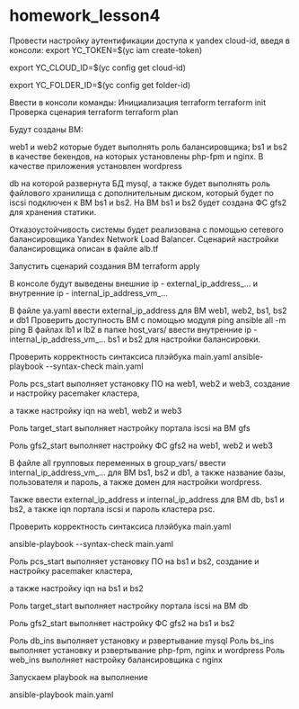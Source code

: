 # homework_lesson4
Провести настройку аутентификации доступа к yandex cloud-id, введя в консоли: export YC_TOKEN=$(yc iam create-token)

export YC_CLOUD_ID=$(yc config get cloud-id)

export YC_FOLDER_ID=$(yc config get folder-id)

Ввести в консоли команды: Инициализация terraform terraform init Проверка сценария terraform terraform plan

Будут созданы ВМ:

web1 и web2 которые будет выполнять роль балансировщика;
bs1 и bs2 в качестве бекендов, на которых установлены php-fpm и nginx. В качестве приложения установлен wordpress

db на которой развернута БД mysql, а также будет выполнять роль файлового хранилища с дополнительным диском,
который будет по iscsi подключен к ВМ bs1 и bs2. На ВМ bs1 и bs2 будет создана ФС gfs2 для хранения статики.

Отказоустойчивость системы будет реализована с помощью сетевого балансировщика Yandex Network Load Balancer.
Сценарий настройки балансировщика описан в файле alb.tf

Запустить сценарий создания ВМ terraform apply 

В консоле будут выведены внешние ip - external_ip_address_... и внутренние ip - internal_ip_address_vm_...

В файле ya.yaml ввести external_ip_address для ВМ web1, web2, bs1, bs2 и db1 
Проверить доступность ВМ с помощью модуля ping ansible all -m ping
В файлах lb1 и lb2 в папке host_vars/ ввести внутренние ip - internal_ip_address_vm_... bs1 и bs2 для настройки балансировки.

Проверить корректность синтаксиса плэйбука main.yaml ansible-playbook --syntax-check main.yaml

Роль pcs_start выполняет установку ПО на web1, web2 и web3, создание и настройку pacemaker кластера,

а также настройку iqn на web1, web2 и web3

Роль target_start выполняет настройку портала iscsi на ВМ gfs

Роль gfs2_start выполняет настройку ФС gfs2 на web1, web2 и web3

В файле all групповых переменных в group_vars/ ввести internal_ip_address_vm_... для ВМ bs1, bs2 и db1, 
а также название базы, пользователя и пароль, а также домен для настройки wordpress.

Также ввести external_ip_address и internal_ip_address для ВМ db, bs1 и bs2, а также iqn портала iscsi и пароль кластера psc.

Проверить корректность синтаксиса плэйбука main.yaml

ansible-playbook --syntax-check main.yaml

Роль pcs_start выполняет установку ПО на bs1 и bs2, создание и настройку pacemaker кластера,

а также настройку iqn на bs1 и bs2

Роль target_start выполняет настройку портала iscsi на ВМ db

Роль gfs2_start выполняет настройку ФС gfs2 на bs1 и bs2

Роль db_ins выполняет установку и рзвертывание mysql 
Роль bs_ins выполняет установку и рзвертывание php-fpm, nginx и wordpress 
Роль web_ins выполняет настройку балансировщика с nginx

Запускаем playbook на выполнение

ansible-playbook main.yaml


